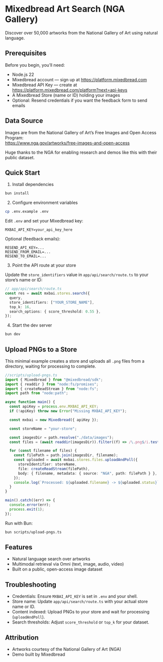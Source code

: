 # Mixedbread Art Search (NGA Gallery)

Discover over 50,000 artworks from the National Gallery of Art using natural language.

## Prerequisites

Before you begin, you’ll need:

- Node.js 22
- Mixedbread account — sign up at https://platform.mixedbread.com
- Mixedbread API Key — create at https://platform.mixedbread.com/platform?next=api-keys
- A Mixedbread Store (name or ID) holding your images
- Optional: Resend credentials if you want the feedback form to send emails

## Data Source

Images are from the National Gallery of Art’s Free Images and Open Access Program:  
https://www.nga.gov/artworks/free-images-and-open-access

Huge thanks to the NGA for enabling research and demos like this with their public dataset.

## Quick Start

1) Install dependencies

```bash
bun install
```

2) Configure environment variables

```bash
cp .env.example .env
```

Edit `.env` and set your Mixedbread key:

```env
MXBAI_API_KEY=your_api_key_here
```

Optional (feedback emails):

```env
RESEND_API_KEY=...
RESEND_FROM_EMAIL=...
RESEND_TO_EMAIL=...
```

3) Point the API route at your store

Update the `store_identifiers` value in `app/api/search/route.ts` to your store’s name or ID:

```ts
// app/api/search/route.ts
const res = await mxbai.stores.search({
  query,
  store_identifiers: ["YOUR_STORE_NAME"],
  top_k: 16,
  search_options: { score_threshold: 0.55 },
});
```

4) Start the dev server

```bash
bun dev
```

## Upload PNGs to a Store

This minimal example creates a store and uploads all `.png` files from a directory, waiting for processing to complete.

```ts
//scripts/upload-pngs.ts
import { Mixedbread } from "@mixedbread/sdk";
import { readdir } from "node:fs/promises";
import { createReadStream } from "node:fs";
import path from "node:path";

async function main() {
  const apiKey = process.env.MXBAI_API_KEY;
  if (!apiKey) throw new Error("Missing MXBAI_API_KEY");

  const mxbai = new Mixedbread({ apiKey });

  const storeName = "your-store";

  const imagesDir = path.resolve("./data/images");
  const files = (await readdir(imagesDir)).filter((f) => /\.png$/i.test(f));

  for (const filename of files) {
    const filePath = path.join(imagesDir, filename);
    const uploaded = await mxbai.stores.files.uploadAndPoll({
      storeIdentifier: storeName,
      file: createReadStream(filePath),
      body: { filename, metadata: { source: "NGA", path: filePath } },
    });
    console.log(`Processed: ${uploaded.filename} -> ${uploaded.status}`);
  }
}

main().catch((err) => {
  console.error(err);
  process.exit(1);
});
```

Run with Bun:

```bash
bun scripts/upload-pngs.ts
```

## Features

- Natural language search over artworks
- Multimodal retrieval via Omni (text, image, audio, video)
- Built on a public, open-access image dataset

## Troubleshooting

- Credentials: Ensure `MXBAI_API_KEY` is set in `.env` and your shell.
- Store name: Update `app/api/search/route.ts` with your actual store name or ID.
- Content indexed: Upload PNGs to your store and wait for processing (`uploadAndPoll`).
- Search thresholds: Adjust `score_threshold` or `top_k` for your dataset.

## Attribution

- Artworks courtesy of the National Gallery of Art (NGA)
- Demo built by Mixedbread

